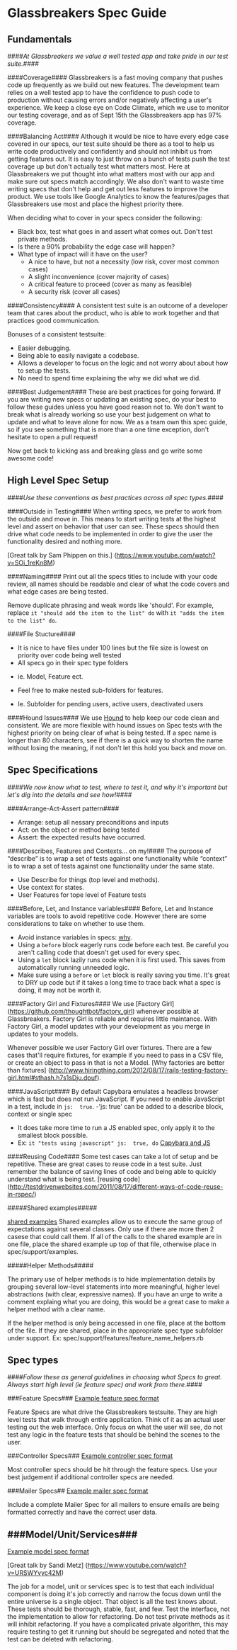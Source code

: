 Glassbreakers Spec Guide
=======

Fundamentals 
--------
####*At Glassbreakers we value a well tested app and take pride in our test suite.*####

####Coverage####
Glassbreakers is a fast moving company that pushes code up frequently as we build out new features. The development team relies on a well tested app to have the confidence to push code to production without causing errors and/or negatively affecting a user's experience. We keep a close eye on Code Climate, which we use to monitor our testing coverage, and as of Sept 15th the Glassbreakers app has 97% coverage. 

####Balancing Act####
Although it would be nice to have every edge case covered in our specs, our test suite should be there as a tool to help us write code productively and confidently and should not inhibit us from getting features out. It is easy to just throw on a bunch of tests push the test coverage up but don't actually test what matters most. Here at Glassbreakers we put thought into what matters most with our app and make sure out specs match accordingly. We also don't want to waste time writing specs that don't help and get out less features to improve the product. We use tools like Google Analytics to know the features/pages that Glassbreakers use most and place the highest priority there. 

  When deciding what to cover in your specs consider the following:
  - Black box, test what goes in and assert what comes out. Don't test private methods.
  - Is there a 90% probability the edge case will happen?
  - What type of impact will it have on the user?
    - A nice to have, but not a necessity (low risk, cover most common cases)
    - A slight inconvenience (cover majority of cases)
    - A critical feature to proceed (cover as many as feasible)
    - A security risk (cover all cases)

####Consistency####
A consistent test suite is an outcome of a developer team that cares about the product, who is able to work together and that practices good communication.

Bonuses of a consistent testsuite:
- Easier debugging.
- Being able to easily navigate a codebase.
- Allows a developer to focus on the logic and not worry about about how to setup the tests.
- No need to spend time explaining the why we did what we did.

####Best Judgement####
These are best practices for going forward. If you are writing new specs or updating an existing spec, do your best to follow these guides unless you have good reason not to. We don't want to break what is already working so use your best judgement on what to update and what to leave alone for now. We as a team own this spec guide, so if you see something that is more than a one time exception, don't hesitate to open a pull request!  

Now get back to kicking ass and breaking glass and go write some awesome code! 

High Level Spec Setup
--------
####*Use these conventions as best practices across all spec types.*####

####Outside in Testing####
When writing specs, we prefer to work from the outside and move in. This means to start writing tests at the highest level and assert on behavior that user can see. These specs should then drive what code needs to be implemented in order to give the user the functionality desired and nothing more. 

[Great talk by Sam Phippen on this.] (https://www.youtube.com/watch?v=SOi_1reKn8M)
  
####Naming####
Print out all the specs titles to include with your code review, all names should be readable and clear of what the code covers and what edge cases are being tested.

Remove duplicate phrasing and weak words like 'should'. For example, replace `it "should add the item to the list" do`
with `it "adds the item to the list" do`.
  
####File Stucture####
  - It is nice to have files under 100 lines but the file size is lowest on priority over code being well tested
  - All specs go in their spec type folders
   * ie. Model, Feature ect.
  - Feel free to make nested sub-folders for features.
   * Ie. Subfolder for pending users, active users, deactivated users

####Hound Issues####
We use [Hound](https://github.com/thoughtbot/hound) to help keep our code clean and consistent. We are more flexible with hound issues on Spec tests with the highest priority on being clear of what is being tested. If a spec name is longer than 80 characters, see if there is a quick way to shorten the name without losing the meaning, if not don't let this hold you back and move on.  


Spec Specifications 
--------
####*We now know what to test, where to test it, and why it's important but let's dig into the details and see how!*####

####Arrange-Act-Assert pattern####
  * Arrange: setup all nessary preconditions and inputs
  * Act: on the object or method being tested
  * Assert: the expected results have occurred.

####Describes, Features and Contexts... on my!####
The purpose of “describe” is to wrap a set of tests against one functionality while “context” is to wrap a set of tests against one functionality under the same state. 
 * Use Describe for things (top level and methods).
 * Use context for states.
 * User Features for tope level of Feature tests


####Before, Let, and Instance variables####
Before, Let and Instance variables are tools to avoid repetitive code. However there are some considerations to take on whether to use them. 
 - Avoid instance variables in specs: [why](http://stackoverflow.com/questions/5359558/when-to-use-rspec-let/5359979#5359979).
 - Using a `before` block eagerly runs code before each test. Be careful you aren't calling code that doesn't get used for every spec. 
 - Using a `let` block lazily runs code when it is first used. This saves from automatically running unneeded logic.
 - Make sure using a `before` or `let` block is really saving you time. It's great to DRY up code but if it takes a long time to trace back what a spec is doing, it may not be worth it. 

####Factory Girl and Fixtures####
We use [Factory Girl] (https://github.com/thoughtbot/factory_girl) whenever possible at Glassbreakers. Factory Girl is reliable and requires little maintance. With Factory Girl, a model updates with your development as you merge in updates to your models.

Whenever possible we user Factory Girl over fixtures. There are a few cases that'll require fixtures, for example if you need to pass in a CSV file, or create an object to pass in that is not a Model.  [Why factories are better than fixtures] (http://www.hiringthing.com/2012/08/17/rails-testing-factory-girl.html#sthash.h7s1sDju.dpuf).

####JavaScript####
By default Capybara emulates a headless browser which is fast but does not run JavaScript. If you need to enable JavaScript in a test, include in `js:  true`. 
-'js: true' can be added to a describe block, context or single spec
- It does take more time to run a JS enabled spec, only apply it to the smallest block possible. 
- Ex: `it "tests using javascript" js:  true, do`
[Capybara and JS](http://tutorials.jumpstartlab.com/topics/capybara/capybara_with_selenium_and_webkit.html)

####Reusing Code####
Some test cases can take a lot of setup and be repetitive. These are great cases to reuse code in a test suite. Just remember the balance of saving lines of code and being able to quickly understand what is being test. 
[reusing code] (http://testdrivenwebsites.com/2011/08/17/different-ways-of-code-reuse-in-rspec/)

#####Shared examples#####

[shared examples](https://www.relishapp.com/rspec/rspec-core/docs/example-groups/shared-examples)
Shared examples allow us to execute the same group of expectations against several classes. Only use if there are more then 2 casese that could call them. If all of the calls to the shared example are in one file, place the shared example up top of that file, otherwise place in spec/support/examples. 
  
#####Helper Methods#####

The primary use of helper methods is to hide implementation details by grouping several low-level statements into more meaningful, higher level abstractions (with clear, expressive names). If you have an urge to write a comment explaing what you are doing, this would be a great case to make a helper method with a clear name. 

If the helper method is only being accessed in one file, place at the bottom of the file. If they are shared, place in the appropriate spec type subfolder under support. Ex: spec/support/features/feature_name_helpers.rb

Spec types
-------
####*Follow these as general guidelines in choosing what Specs to great. Always start high level (ie feature spec) and work from there.*####

###Feature Specs###
[Example feature spec format](https://github.com/Glassbreakers/the_forge_handbook)

Feature Specs are what drive the Glassbreakers testsuite. They are high level tests that walk through entire application. Think of it as an actual user testing out the web interface. Only focus on what the user will see, do not test any logic in the feature tests that should be behind the scenes to the user.

###Controller Specs###
[Example controller spec format](https://github.com/Glassbreakers/the_forge_handbook)

Most controller specs should be hit through the feature specs. Use your best judgement if additional controller specs are needed.  

###Mailer Specs##
[Example mailer spec format](https://github.com/Glassbreakers/the_forge_handbook)

Include a complete Mailer Spec for all mailers to ensure emails are being formatted correctly and have the correct user data. 

###Model/Unit/Services###
-----
[Example model spec format](https://github.com/Glassbreakers/the_forge_handbook)

[Great talk by Sandi Metz] (https://www.youtube.com/watch?v=URSWYvyc42M)

The job for a model, unit or services spec is to test that each individual component is doing it's job correctly and narrow the focus down until the entire universe is a single object. That object is all the test knows about. 
These tests should be thorough, stable, fast, and few. Test the interface, not the implementation to allow for refactoring. Do not test private methods as it will inhibit refactoring. If you have a complicated private algorithm, this may require testing to get it running but should be segregated and noted that the test can be deleted with refactoring. 
